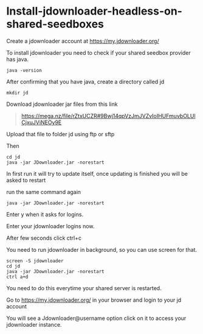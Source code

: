 # Install-jdownloader-headless-on-shared-seedboxes

Create a jdownloader account at https://my.jdownloader.org/

To install jdownloader you need to check if your shared seedbox provider has java.

```
java -version
```

After confirming that you have java, create a directory called jd

```
mkdir jd
```

Download jdownloader jar files from this link

> https://mega.nz/file/rZtxUCZR#9Bwj14qpVzJmJVZvIoIHUFmuvbOLUlCjxuJViNEOy9E

Upload that file to folder jd using ftp or sftp

Then

```
cd jd
java -jar JDownloader.jar -norestart
```

In first run it will try to update itself, once updating is finished you will be asked to restart

run the same command again

```
java -jar JDownloader.jar -norestart
```
Enter y when it asks for logins.

Enter your jdownloader logins now.

After few seconds click ctrl+c

You need to run jdownloader in background, so you can use screen for that.

```
screen -S jdownloader
cd jd
java -jar JDownloader.jar -norestart
ctrl a+d
```
You need to do this everytime your shared server is restarted.

Go to https://my.jdownloader.org/ in your browser and login to your jd account

You will see a Jdownloader@username option click on it to access your jdownloader instance.
